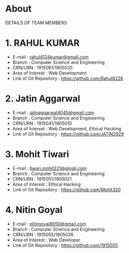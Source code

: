 
# About
DETAILS OF TEAM MEMBERS                    
                    

# 1.  RAHUL KUMAR
- E-mail : rahul4124kumar@gmail.com
- Branch : Computer Science and Engineering
- CRN/URN : 1915061/1905035
- Area of Interest : Web Development
- Link of Git Repository : https://github.com/Rahul8226

# 2.  Jatin Aggarwal
- E-mail : jatinaggarwal4045@gmail.com
- Branch : Computer Science and Engineering
- CRN/URN : 1915041/1905010
- Area of Interest : Web Development, Ethical Hacking
- Link of Git Repository : https://github.com/JATIN2929

# 3.  Mohit Tiwari
- E-mail : tiwari.mohit221@gmail.com
- Branch : Computer Science and Engineering
- CRN/URN : 1915051/1905021
- Area of Interest : Ethical Hacking
- Link of Git Repository : https://github.com/Mohit320

# 4.  Nitin Goyal
- E-mail : nitingoyal8650@gmail.com
- Branch : Computer Science and Engineering
- CRN/URN : 1915055/1905026
- Area of Interest : Web Developer
- Link of Git Repository : https://github.com/1915055
